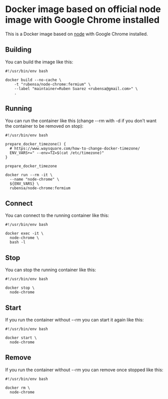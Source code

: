 # Docker image based on official node image with Google Chrome installed

This is a Docker image based on [node](https://hub.docker.com/_/node/) with Google Chrome installed.

## Building

You can build the image like this:

```
#!/usr/bin/env bash

docker build --no-cache \
	-t "rubensa/node-chrome:fermium" \
	--label "maintainer=Ruben Suarez <rubensa@gmail.com>" \
	.
```

## Running

You can run the container like this (change --rm with -d if you don't want the container to be removed on stop):

```
#!/usr/bin/env bash

prepare_docker_timezone() {
  # https://www.waysquare.com/how-to-change-docker-timezone/
  ENV_VARS+=" --env=TZ=$(cat /etc/timezone)"
}

prepare_docker_timezone

docker run --rm -it \
  --name "node-chrome" \
  ${ENV_VARS} \
  rubensa/node-chrome:fermium
```

## Connect

You can connect to the running container like this:

```
#!/usr/bin/env bash

docker exec -it \
  node-chrome \
  bash -l
```

## Stop

You can stop the running container like this:

```
#!/usr/bin/env bash

docker stop \
  node-chrome
```

## Start

If you run the container without --rm you can start it again like this:

```
#!/usr/bin/env bash

docker start \
  node-chrome
```

## Remove

If you run the container without --rm you can remove once stopped like this:

```
#!/usr/bin/env bash

docker rm \
  node-chrome
```
